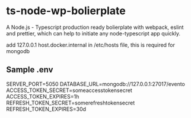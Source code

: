 # ts-node-wp-bolierplate

A Node.js - Typescript production ready bolierplate with webpack, eslint and prettier, which can help to initiate any node-typescript app quickly.

add 127.0.0.1 host.docker.internal in /etc/hosts file, this is required for mongodb

## Sample .env

SERVER_PORT=5050
DATABASE_URL=mongodb://127.0.0.1:27017/evento
ACCESS_TOKEN_SECRET=someaccesstokensecret
ACCESS_TOKEN_EXPIRES=1h
REFRESH_TOKEN_SECRET=somerefreshtokensecret
REFRESH_TOKEN_EXPIRES=30d
